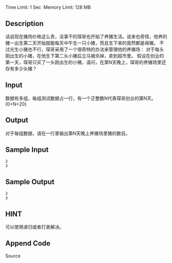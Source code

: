# 
Time Limit: 1 Sec  Memory Limit: 128 MB


## Description
话说现在猪肉价格这么贵，没事干的琛哥也开始了养猪生活。说来也奇怪，他养的猪一出生第二天开始就能每天中午生一只小猪，而且生下来的竟然都是母猪。
不过光生小猪也不行，琛哥采用了一个很奇特的办法来管理他的养猪场：
对于每头刚出生的小猪，在他生下第二头小猪后立马被杀掉，卖到超市里。
假设在创业的第一天，琛哥只买了一头刚出生的小猪，请问，在第N天晚上，琛哥的养猪场里还存有多少头猪？


## Input
数据有多组，每组测试数据占一行，有一个正整数N代表琛哥创业的第N天。(0<N<20)



## Output
对于每组数据，请在一行里输出第N天晚上养猪场里猪的数目。
 


## Sample Input
```
2
3
```
## Sample Output
```
2
3

```

## HINT
可以使用递归或者打表解决。


## Append Code
Source